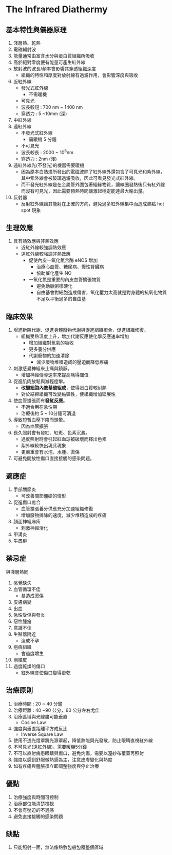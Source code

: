 # The Infrared Diathermy
## 基本特性與儀器原理
1. 淺層熱、乾熱
2. 電磁輻射波
3. 能量通常由富含水分與蛋白質組織所吸收
4. 高於絕對零度便有能量可產生紅外線
5. 放射波的波長/頻率會影響其穿透組織深度
	* 組織的特性和厚度對放射線有過濾作用，會影響深度與吸收
6. 近紅外線
	* 發光式紅外線
		* 不需暖機
	* 可見光
	* 波長較短 : 700 nm ~ 1400 nm
	* 穿透力 : 5 ~10mm (深)
7. 中紅外線
8. 遠紅外線
	* 不發光式紅外線
		* 需暖機 5 分鐘
	* 不可見光
	* 波長較長 : 2000 ~ $10^6$nm
	* 穿透力 : 2nm (淺)
9. 遠紅外線光(不發光)的機器需要暖機
	* 因為原本白熱燈所發出的電磁波除了紅外線外還包含了可見光和紫外線，其中紫外線會被玻璃過濾吸收，因此可看見發光式紅外線。
	* 而不發光紅外線是在金屬管外圍包著絕緣物質，讓線圈發熱後只有紅外線而沒有可見光，因此需要預熱時間讓激起穩定能達最大輸出量。
10. 反射器
	* 反射紅外線讓其能射在正確的方向，避免過多紅外線集中而造成熱點 hot spot 現象

## 生理效應
1. 具有熱效應與非熱效應
	* 近紅外線較強調熱效應
	* 遠紅外線較強調非熱效應
		* 促使內皮一氧化氮合酶 eNOS 增加
			* 治療心血管、糖尿病、慢性腎臟病
			* 協助催化產生 NO
		* 一氧化氮是重要的內皮血管擴張物質
			* 避免動脈粥樣硬化
			* 自由基會對細胞造成傷害，氧化壓力太高就是對身體的抗氧化物質不足以平衡過多的自由基

## 臨床效果
1. 增進新陳代謝、促進身體廢物代謝與促進組織癒合，促進組織修復。
	* 組織受熱溫度上升，增加代謝反應使化學反應速率增加
		* 增加組織對氧氣的吸收
		* 更多養分供應
		* 代謝廢物的加速清除
			* 減少廢物堆積造成的壓迫而降低疼痛
2. 刺激感覺神經來止痛與鎮靜。
	* 增加神經傳導速率來提高痛得閾值
3. 促進肌肉放鬆與減輕痙攣。
	* **改變細胞內胺基酸組成**，使得蛋白質較耐熱
	* 對於結締組織可改變黏彈性，使組織增加延展性
4. 使血管擴張而有**發紅反應**。
	* 不適合用在急性期
	* 治療後約 5 ~ 10分鐘可消退
5. 導致短暫血壓下降而頭暈。
	* 因為血管擴張
6. 長久照射會有發紅、紅斑、色素沉澱。
	* 過度照射時會引起紅血球被破壞而釋出色素
	* 紫外線較快出現此現象
	* 更嚴重會有水泡、水腫、燙傷
7. 可避免開放性傷口直接接觸的感染問題。  

## 適應症
1. 手部關節炎
	* 可改善關節僵硬的情形
2. 促進傷口癒合
	* 血管擴張養分供應充分加速組織修復
	* 增加廢物排除的速度，減少堆積造成的疼痛
3. 顏面神經麻痺
	* 刺激神經活化
4. 甲溝炎
5. 牛皮癬  

## 禁忌症
與淺層熱同
1. 感覺缺失
2. 血管循環不佳
	* 易造成燙傷
3. 皮膚病變
4. 出血
5. 急性受傷與發炎
6. 惡性腫瘤
7. 意識不佳
8. 生殖器附近
	* 造成不孕
9. 疤痕組織
	* 會過度增生
10. 剛植皮
11. 過度乾燥的傷口
	* 紅外線會使傷口變得更乾  

## 治療原則
1. 治療時間 : 20 ~ 40 分鐘
2. 治療距離 : 40 ~90 公分，60 公分左右尤佳
3. 治療區域與光線盡可能垂直
	* Cosine Law
4. 強度與垂直距離平方成反比
	* Inverse Square Law
5. 使用不透光燈罩將光源罩起，降低熱能與光發散，防止眼睛直視紅外線
6. 不可見光(遠紅外線)，需要暖機5分鐘
7. 不可以直射病患眼睛與傷口，避免灼傷，需要以溼紗布覆蓋再照射
8. 強度以感到舒服微熱感為主，注意皮膚變化與熱度
9. 如有疼痛與腫脹須立即調整強度與停止治療

## 優點
1. 治療強度與時間可控制
2. 治療部位能清楚檢視
3. 不會有壓迫的不適感
4. 避免直接接觸的感染問題  

## 缺點
1. 只能照射一面，無法像熱敷包般包覆整個區域
